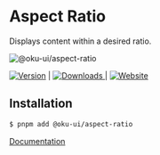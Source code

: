 # Aspect Ratio
Displays content within a desired ratio.

![@oku-ui/aspect-ratio](./.github/assets/oku-aspect-ratio.jpg)


<span><a href="https://www.npmjs.com/package/@oku-ui/aspect-ratio "><img src="https://img.shields.io/npm/v/@oku-ui/aspect-ratio?style=flat&colorA=18181B&colorB=28CF8D" alt="Version"></a> </span> | <span> <a href="https://www.npmjs.com/package/@oku-ui/aspect-ratio"> <img src="https://img.shields.io/npm/dm/@oku-ui/aspect-ratio?style=flat&colorA=18181B&colorB=28CF8D" alt="Downloads"> </a> </span> | <span> <a href="https://oku-ui.com/primitives/components/aspect-ratio"><img src="https://img.shields.io/badge/Open%20Documentation-18181B" alt="Website"></a> </span>

## Installation

```sh
$ pnpm add @oku-ui/aspect-ratio
```

[Documentation](https://oku-ui.com/primitives/components/aspect-ratio)